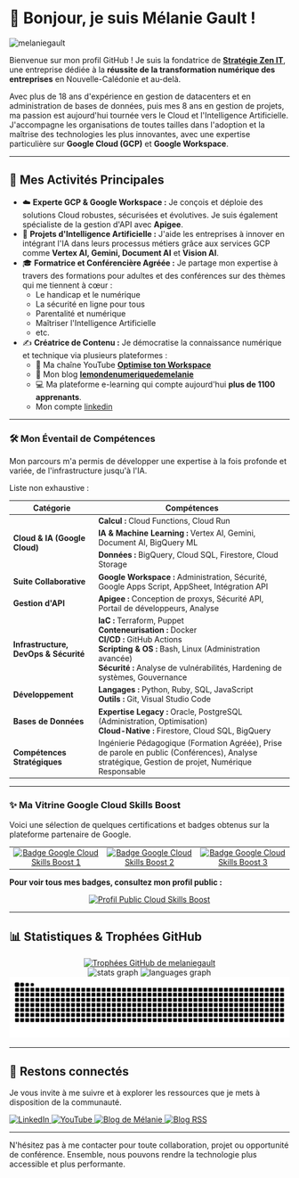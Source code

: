 # 👋 Bonjour, je suis Mélanie Gault \!

<p align="left"> <img src="https://komarev.com/ghpvc/?username=melaniegault&label=Vues%20du%20profil&color=0e75b6&style=flat" alt="melaniegault" /> </p>

Bienvenue sur mon profil GitHub \! Je suis la fondatrice de [**Stratégie Zen IT**](https://www.linkedin.com/in/melaniegault/), une entreprise dédiée à la **réussite de la transformation numérique des entreprises** en Nouvelle-Calédonie et au-delà.

Avec plus de 18 ans d'expérience en gestion de datacenters et en administration de bases de données, puis mes 8 ans en gestion de projets, ma passion est aujourd'hui tournée vers le Cloud et l'Intelligence Artificielle. J'accompagne les organisations de toutes tailles dans l'adoption et la maîtrise des technologies les plus innovantes, avec une expertise particulière sur **Google Cloud (GCP)** et **Google Workspace**.

-----

## 🚀 Mes Activités Principales

  * ☁️ **Experte GCP & Google Workspace :** Je conçois et déploie des solutions Cloud robustes, sécurisées et évolutives. Je suis également spécialiste de la gestion d'API avec **Apigee**.
  * 🤖 **Projets d'Intelligence Artificielle :** J'aide les entreprises à innover en intégrant l'IA dans leurs processus métiers grâce aux services GCP comme **Vertex AI, Gemini, Document AI** et **Vision AI**.
  * 🎓 **Formatrice et Conférencière Agréée :** Je partage mon expertise à travers des formations pour adultes et des conférences sur des thèmes qui me tiennent à cœur :
      * Le handicap et le numérique
      * La sécurité en ligne pour tous
      * Parentalité et numérique
      * Maîtriser l'Intelligence Artificielle
      * etc.
  * ✍️ **Créatrice de Contenu :** Je démocratise la connaissance numérique et technique via plusieurs plateformes :
      * 🎥 Ma chaîne YouTube [**Optimise ton Workspace**](https://youtubr.com/@optimisetonworkspace)
      * 📝 Mon blog [**lemondenumeriquedemelanie**](https://lemondenumeriquedemelanie/blog)
      * 💻 Ma plateforme e-learning qui compte aujourd'hui **plus de 1100 apprenants**.
      * Mon compte [linkedin](https://www.linkedin.com/in/melaniegault/)

-----

### 🛠️ Mon Éventail de Compétences

Mon parcours m'a permis de développer une expertise à la fois profonde et variée, de l'infrastructure jusqu'à l'IA.

Liste non exhaustive :

<table>
  <thead>
    <tr>
      <th>Catégorie</th>
      <th>Compétences</th>
    </tr>
  </thead>
  <tbody>
    <tr>
      <td rowspan="3"><strong>Cloud & IA (Google Cloud)</strong></td>
      <td><strong>Calcul :</strong> Cloud Functions, Cloud Run</td>
    </tr>
    <tr>
      <td><strong>IA & Machine Learning :</strong> Vertex AI, Gemini, Document AI, BigQuery ML</td>
    </tr>
    <tr>
      <td><strong>Données :</strong> BigQuery, Cloud SQL, Firestore, Cloud Storage</td>
    </tr>
    <tr>
      <td><strong>Suite Collaborative</strong></td>
      <td><strong>Google Workspace :</strong> Administration, Sécurité, Google Apps Script, AppSheet, Intégration API</td>
    </tr>
    <tr>
      <td><strong>Gestion d'API</strong></td>
      <td><strong>Apigee :</strong> Conception de proxys, Sécurité API, Portail de développeurs, Analyse</td>
    </tr>
    <tr>
      <td><strong>Infrastructure, DevOps & Sécurité</strong></td>
      <td><strong>IaC :</strong> Terraform, Puppet <br>
        <strong>Conteneurisation :</strong> Docker <br>
        <strong>CI/CD :</strong> GitHub Actions <br>
        <strong>Scripting & OS :</strong> Bash, Linux (Administration avancée) <br>
        <strong>Sécurité :</strong> Analyse de vulnérabilités, Hardening de systèmes, Gouvernance
      </td>
    </tr>
    <tr>
      <td><strong>Développement</strong></td>
      <td>
        <strong>Langages :</strong> Python, Ruby, SQL, JavaScript <br>
        <strong>Outils :</strong> Git, Visual Studio Code
      </td>
    </tr>
    <tr>
      <td><strong>Bases de Données</strong></td>
      <td>
        <strong>Expertise Legacy :</strong> Oracle, PostgreSQL (Administration, Optimisation) <br>
        <strong>Cloud-Native :</strong> Firestore, Cloud SQL, BigQuery
      </td>
    </tr>
    <tr>
      <td><strong>Compétences Stratégiques</strong></td>
      <td>Ingénierie Pédagogique (Formation Agréée), Prise de parole en public (Conférences), Analyse stratégique, Gestion de projet, Numérique Responsable</td>
    </tr>
  </tbody>
</table>

-----

### ✨ Ma Vitrine Google Cloud Skills Boost

Voici une sélection de quelques certifications et badges obtenus sur la plateforme partenaire de Google.

<table align="center" border="0" style="border: none;">
  <tr>
    <td align="center" width="30%">
      <a href="https://partner.cloudskillsboost.google/public_profiles/1c60e329-5340-4a83-a145-0ce685b45013/badges/15538752">
        <img src="https://cdn.qwiklabs.com/w8YtWfDsknTFcGlXCwqHL1647KnLK3Za6IbCOtDrOQM%3D" width="160" alt="Badge Google Cloud Skills Boost 1"/>
      </a>
    </td>
    <td align="center" width="30%">
      <a href="https://partner.cloudskillsboost.google/public_profiles/1c60e329-5340-4a83-a145-0ce685b45013/badges/11836610">
        <img src="https://cdn.qwiklabs.com/t8Gz0R8XSUgccr2wMNrV5dbk3ZlcW3RUdt8q%2Bds%2Birs%3D" width="160" alt="Badge Google Cloud Skills Boost 2"/>
      </a>
    </td>
    <td align="center" width="30%">
      <a href="https://partner.cloudskillsboost.google/public_profiles/1c60e329-5340-4a83-a145-0ce685b45013/badges/4864610">
        <img src="https://cdn.qwiklabs.com/8e%2BkAIqvOauBq2p2%2Fmu%2F0Als3nSv%2B9nl7VGC873FIkQ%3D" width="160" alt="Badge Google Cloud Skills Boost 3"/>
      </a>
    </td>
  </tr>
</table>

**Pour voir tous mes badges, consultez mon profil public :**

<p align="center">
  <a href="https://partner.cloudskillsboost.google/public_profiles/1c60e329-5340-4a83-a145-0ce685b45013">
    <img src="https://img.shields.io/badge/Mon_Profil_Cloud_Skills_Boost-4285F4?style=for-the-badge&logo=google-cloud&logoColor=white" alt="Profil Public Cloud Skills Boost"/>
  </a>
</p>

-----

## 📊 Statistiques & Trophées GitHub

<div align="center">
  <a href="https://github.com/ryo-ma/github-profile-trophy">
    <img src="https://github-profile-trophy.vercel.app/?username=melaniegault&column=7" alt="Trophées GitHub de melaniegault" />
  </a>
  <br>
  <img src="https://github-readme-stats.vercel.app/api?username=melaniegault&hide_title=false&hide_rank=false&show_icons=true&include_all_commits=true&count_private=true&disable_animations=false&locale=fr&hide_border=false" height="150" alt="stats graph"  />
  <img src="https://github-readme-stats.vercel.app/api/top-langs?username=melaniegault&locale=fr&hide_title=false&layout=compact&card_width=320&count_private=true&langs_count=5&hide_border=false" height="150" alt="languages graph"  />
  <br>
  <img src="https://raw.githubusercontent.com/melaniegault/melaniegault/output/snake.svg" alt="Snake animation" />
</div>

-----

## 🔗 Restons connectés

Je vous invite à me suivre et à explorer les ressources que je mets à disposition de la communauté.

<p align="left">
  <a href="https://www.linkedin.com/in/melaniegault/" target="_blank">
    <img src="https://img.shields.io/badge/LinkedIn-0077B5?style=for-the-badge&logo=linkedin&logoColor=white" alt="LinkedIn"/>
  </a>
  <a href="https://www.youtube.com/c/optimisetonworkspace" target="_blank">
    <img src="https://img.shields.io/badge/YouTube-FF0000?style=for-the-badge&logo=youtube&logoColor=white" alt="YouTube"/>
  </a>
  <a href="https://lemondenumeriquedemelanie.com/blog" target="_blank">
    <img src="https://img.shields.io/badge/Mon_Blog-6A5ACD?style=for-the-badge&logo=blogger&logoColor=white" alt="Blog de Mélanie"/>
  </a>
  <a href="https://lemondenumeriquedemelanie.com/feed/" target="_blank">
    <img src="https://img.shields.io/badge/Flux_RSS-FFA500?style=for-the-badge&logo=rss&logoColor=white" alt="Blog RSS"/>
  </a>
</p>

-----

N'hésitez pas à me contacter pour toute collaboration, projet ou opportunité de conférence. Ensemble, nous pouvons rendre la technologie plus accessible et plus performante.
